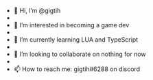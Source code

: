 - 👋 Hi, I’m @gigtih
- 
- 👀 I’m interested in becoming a game dev
- 
- 🌱 I’m currently learning LUA and TypeScript
- 
- 💞️ I’m looking to collaborate on nothing for now
- 
- 📫 How to reach me: gigtih#6288 on discord
